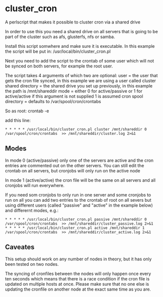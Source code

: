 # cluster_cron
A perlscript that makes it possible to cluster cron via a shared drive

In order to use this you need a shared drive on all servers that is going to be part of the cluster such as afs, glusterfs, nfs or samba.

Install this script somwhere and make sure it is executable. In this example the script will be put in:
/usr/local/bin/cluster_cron.pl

Next you need to add the script to the crontab of some user which will not be synced on both servers, for example the root user.

The script takes 4 arguments of which two are optional:
user = the user that gets the cron file synced, in this example we are using a user called cluster
shared directory = the shared drive you set up previously, in this example the path is /mnt/shareddir
mode = either 0 for active/passive or 1 for active/active if this argument is not supplied 1 is assumed
cron spool directory = defaults to /var/spool/cron/crontabs

So as root:
crontab -e

add this line:
```
* * * * * /usr/local/bin/cluster_cron.pl cluster /mnt/shareddir 0 /var/spool/cron/crontabs  >> /mnt/shareddir/cluster.log 2>&1
```

## Modes
In mode 0 (active/passive) only one of the servers are active and the cron entries are commented out on the other servers. You can still edit the crontab on all servers, but cronjobs will only run on the active node

In mode 1 (active/active) the cron file will be the same on all servers and all cronjobs will run everywhere. 

If you need som cronjobs to only run in one server and some cronjobs to run on all you can add two entries to the crontab of root on all severs but using different users (called "passive" and "active" in the example below) and differernt modes, e.g.:

```
* * * * * /usr/local/bin/cluster_cron.pl passive /mnt/shareddir 0 /var/spool/cron/crontabs  >> /mnt/shareddir/cluster_passive.log 2>&1
* * * * * /usr/local/bin/cluster_cron.pl active /mnt/shareddir 1 /var/spool/cron/crontabs  >> /mnt/shareddir/cluster_active.log 2>&1
```

## Caveates

This setup should work on any number of nodes in theory, but it has only been tested on two nodes.

The syncing of cronfiles between the nodes will only happen once every ten seconds which means that there is a race condition if the cron file is updated on multiple hosts at once. Please make sure that no one else is updating the cronfile on another node at the exact same time as you are.
